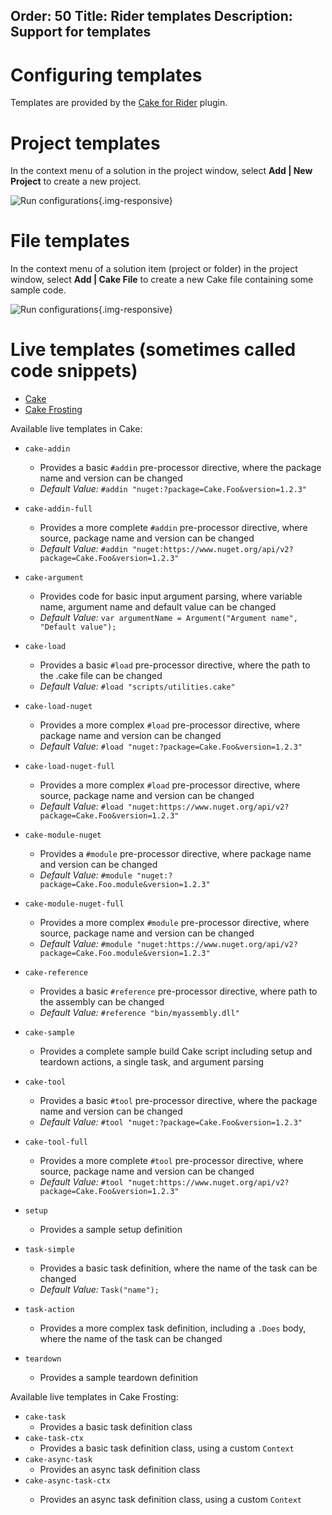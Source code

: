 Order: 50
Title: Rider templates
Description: Support for templates
---

# Configuring templates

Templates are provided by the [Cake for Rider](https://plugins.jetbrains.com/plugin/15729-cake-rider) plugin.

# Project templates

In the context menu of a solution in the project window, 
select **Add | New Project** to create a new project.

![Run configurations](/assets/img/cake-rider/docs/project-templates.png){.img-responsive}

# File templates

In the context menu of a solution item (project or folder) in the project window, 
select **Add | Cake File** to create a new Cake file containing some sample code.

![Run configurations](/assets/img/cake-rider/docs/item-templates.png){.img-responsive}

# Live templates (sometimes called code snippets)

<ul class="nav nav-tabs">
    <li class="active"><a data-toggle="tab" href="#tool">Cake</a></li>
    <li><a data-toggle="tab" href="#frosting">Cake Frosting</a></li>
</ul>

<div class="tab-content">
    <div id="tool" class="tab-pane fade in active">

Available live templates in Cake:

* `cake-addin`
  * Provides a basic `#addin` pre-processor directive, where the package name and version can be changed
  * _Default Value:_ `#addin "nuget:?package=Cake.Foo&version=1.2.3"`
* `cake-addin-full`
  * Provides a more complete `#addin` pre-processor directive, where source, package name and version can be changed
  * _Default Value:_ `#addin "nuget:https://www.nuget.org/api/v2?package=Cake.Foo&version=1.2.3"`
* `cake-argument`
  * Provides code for basic input argument parsing, where variable name, argument name and default value can be changed
  * _Default Value:_ `var argumentName = Argument("Argument name", "Default value");`
* `cake-load`
  * Provides a basic `#load` pre-processor directive, where the path to the .cake file can be changed
  * _Default Value:_ `#load "scripts/utilities.cake"`
* `cake-load-nuget`
  * Provides a more complex `#load` pre-processor directive, where package name and version can be changed
  * _Default Value:_ `#load "nuget:?package=Cake.Foo&version=1.2.3"`
* `cake-load-nuget-full`
  * Provides a more complex `#load` pre-processor directive, where source, package name and version can be changed
  * _Default Value:_ `#load "nuget:https://www.nuget.org/api/v2?package=Cake.Foo&version=1.2.3"`
* `cake-module-nuget`
  * Provides a `#module` pre-processor directive, where package name and version can be changed
  * _Default Value:_ `#module "nuget:?package=Cake.Foo.module&version=1.2.3"`
* `cake-module-nuget-full`
  * Provides a more complex `#module` pre-processor directive, where source, package name and version can be changed
  * _Default Value:_ `#module "nuget:https://www.nuget.org/api/v2?package=Cake.Foo.module&version=1.2.3"`
* `cake-reference`
  * Provides a basic `#reference` pre-processor directive, where path to the assembly can be changed
  * _Default Value:_ `#reference "bin/myassembly.dll"`
* `cake-sample`
  * Provides a complete sample build Cake script including setup and teardown actions, a single task, and argument parsing
* `cake-tool`
  * Provides a basic `#tool` pre-processor directive, where the package name and version can be changed
  * _Default Value:_ `#tool "nuget:?package=Cake.Foo&version=1.2.3"`
* `cake-tool-full`
  * Provides a more complete `#tool` pre-processor directive, where source, package name and version can be changed
  * _Default Value:_ `#tool "nuget:https://www.nuget.org/api/v2?package=Cake.Foo&version=1.2.3"`
* `setup`
  * Provides a sample setup definition
* `task-simple`
  * Provides a basic task definition, where the name of the task can be changed
  * _Default Value:_ `Task("name");`
* `task-action`
  * Provides a more complex task definition, including a `.Does` body, where the name of the task can be changed
* `teardown`
  * Provides a sample teardown definition
   
   </div>
    <div id="frosting" class="tab-pane fade">

Available live templates in Cake Frosting:

* `cake-task`
  * Provides a basic task definition class
* `cake-task-ctx`
  * Provides a basic task definition class, using a custom `Context`
* `cake-async-task`
  * Provides an async task definition class
* `cake-async-task-ctx`
  * Provides an async task definition class, using a custom `Context`

    </div>
</div>
